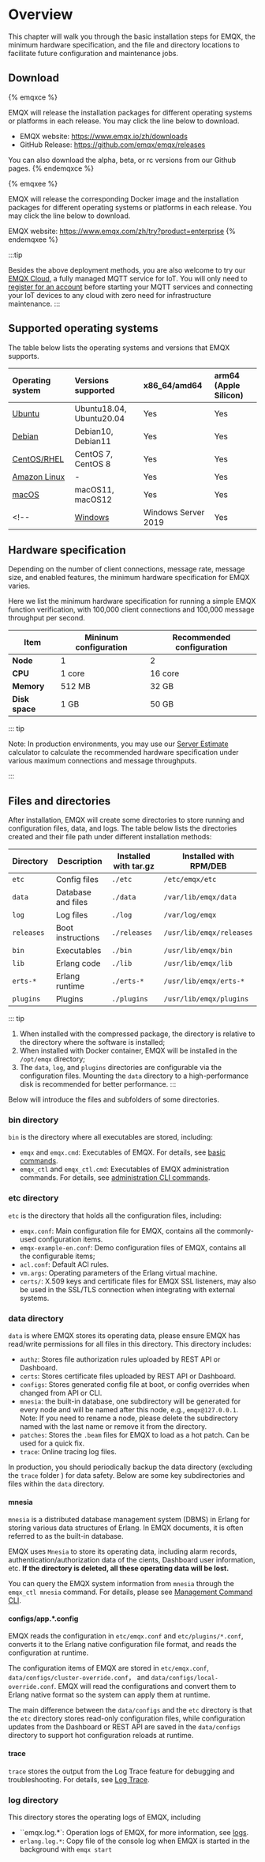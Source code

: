 # Overview

This chapter will walk you through the basic installation steps for EMQX, the minimum hardware specification, and the file and directory locations to facilitate future configuration and maintenance jobs.

## Download

{% emqxce %}

EMQX will release the installation packages for different operating systems or platforms in each release. You may click the line below to download.

- EMQX website: <https://www.emqx.io/zh/downloads>
- GitHub Release: <https://github.com/emqx/emqx/releases>

You can also download the alpha, beta, or rc versions from our Github pages.
{% endemqxce %}

{% emqxee %}

EMQX will release the corresponding Docker image and the installation packages for different operating systems or platforms in each release. You may click the line below to download.

EMQX website: <https://www.emqx.com/zh/try?product=enterprise>
{% endemqxee %}

:::tip

Besides the above deployment methods, you are also welcome to try our [EMQX Cloud](https://www.emqx.com/en/cloud), a fully managed MQTT service for IoT. You will only need to [register for an account](https://www.emqx.com/en/signup?continue=https://www.emqx.com/en/cloud) before starting your MQTT services and connecting your IoT devices to any cloud with zero need for infrastructure maintenance.
:::

## Supported operating systems

The table below lists the operating systems and versions that EMQX supports.

| Operating system                          | Versions supported       | x86_64/amd64 | arm64 (Apple Silicon) |
| :---------------------------------------- | :----------------------- | :----------- | :-------------------- |
| [Ubuntu](./install-ubuntu.md)             | Ubuntu18.04, Ubuntu20.04 | Yes          | Yes                   |
| [Debian](./install-debian.md)             | Debian10, Debian11       | Yes          | Yes                   |
| [CentOS/RHEL](./install-centos.md)        | CentOS 7, CentOS 8       | Yes          | Yes                   |
| [Amazon Linux](./install-amazon-linux.md) | -                        | Yes          | Yes                   |
| [macOS](./install-macOS.md)               | macOS11, macOS12         | Yes          | Yes                   |
<!-- | [Windows](./install-windows.md)           | Windows Server 2019      | Yes          | No                    | -->
<!-- TODO 在企业版中不显示 -->

## Hardware specification

Depending on the number of client connections, message rate, message size, and enabled features, the minimum hardware specification for EMQX varies.

Here we list the minimum hardware specification for running a simple EMQX function verification, with 100,000 client connections and 100,000 message throughput per second.

| Item           | Mininum configuration | Recommended configuration |
| -------------- | --------------------- | ------------------------- |
| **Node**       | 1                     | 2                         |
| **CPU**        | 1 core                | 16 core                   |
| **Memory**     | 512 MB                | 32 GB                     |
| **Disk space** | 1 GB                  | 50 GB                     |

::: tip

Note: In production environments, you may use our [Server Estimate](https://www.emqx.com/en/server-estimate) calculator to calculate the recommended hardware specification under various maximum connections and message throughputs.

:::

## Files and directories

After installation, EMQX will create some directories to store running and configuration files, data, and logs. The table below lists the directories created and their file path under different installation methods:

| Directory  | Description        | Installed with tar.gz | Installed with RPM/DEB   |
| ---------- | ------------------ | --------------------- | ------------------------ |
| `etc`      | Config files       | `./etc`               | `/etc/emqx/etc`          |
| `data`     | Database and files | `./data`              | `/var/lib/emqx/data`     |
| `log`      | Log files          | `./log`               | `/var/log/emqx`          |
| `releases` | Boot instructions  | `./releases`          | `/usr/lib/emqx/releases` |
| `bin`      | Executables        | `./bin`               | `/usr/lib/emqx/bin`      |
| `lib`      | Erlang code        | `./lib`               | `/usr/lib/emqx/lib`      |
| `erts-*`   | Erlang runtime     | `./erts-*`            | `/usr/lib/emqx/erts-*`   |
| `plugins`  | Plugins            | `./plugins`           | `/usr/lib/emqx/plugins`  |

::: tip

1. When installed with the compressed package, the directory is relative to the directory where the software is installed;
2. When installed with Docker container, EMQX will be installed in the `/opt/emqx` directory;
3. The `data`, `log`, and `plugins` directories are configurable via the configuration files. Mounting the `data` directory to a high-performance disk is recommended for better performance.
   :::

Below will introduce the files and subfolders of some directories.

### bin directory

`bin` is the directory where all executables are stored, including:

- `emqx` and `emqx.cmd`: Executables of EMQX. For details, see [basic commands](../admin/cli.md).
- `emqx_ctl` and `emqx_ctl.cmd`: Executables of EMQX administration commands. For details, see [administration CLI commands](../admin/cli.md).

### etc directory

`etc` is the directory that holds all the configuration files, including:

- `emqx.conf`: Main configuration file for EMQX, contains all the commonly-used configuration items.
- `emqx-example-en.conf`: Demo configuration files of EMQX, contains all the configurable items;
- `acl.conf`: Default ACl rules.
- `vm.args`: Operating parameters of the Erlang virtual machine.
- `certs/`: X.509 keys and certificate files for EMQX SSL listeners, may also be used in the SSL/TLS connection when integrating with external systems.

### data directory

`data` is where EMQX stores its operating data, please ensure EMQX has read/write permissions for all files in this directory. This directory includes:

- `authz`: Stores file authorization rules uploaded by REST API or Dashboard.
- `certs`: Stores certificate files uploaded by REST API or Dashboard.
- `configs`: Stores generated config file at boot, or config overrides when changed from API or CLI.
- `mnesia`: the built-in database, one subdirectory will be generated for every node and will be named after this node, e.g., `emqx@127.0.0.1`. Note: If you need to rename a node, please delete the subdirectory named with the last name or remove it from the directory.
- `patches`: Stores the `.beam` files for EMQX to load as a hot patch. Can be used for a quick fix.
- `trace`: Online tracing log files.

In production, you should periodically backup the data directory (excluding the `trace` folder )  for data safety. Below are some key subdirectories and files within the `data` directory. 

#### mnesia

`mnesia` is a distributed database management system (DBMS) in Erlang for storing various data structures of Erlang. In EMQX documents, it is often referred to as the built-in database.

EMQX uses `Mnesia` to store its operating data, including alarm records, authentication/authorization data of the cients, Dashboard user information, etc. **If the directory is deleted, all these operating data will be lost.**

You can query the EMQX system information from `mnesia`  through the `emqx_ctl mnesia` command. For details, please see [Management Command CLI](https://docs.emqx.com/en/enterprise/v4.4/advanced/cli.html).

#### configs/app.*.config

EMQX reads the configuration in `etc/emqx.conf` and `etc/plugins/*.conf`, converts it to the Erlang native configuration file format, and reads the configuration at runtime.

The configuration items of EMQX are stored in `etc/emqx.conf`, `data/configs/cluster-override.conf`， and `data/configs/local-override.conf`. EMQX will read the configurations and convert them to Erlang native format so the system can apply them at runtime.

The main difference between the `data/configs` and the `etc` directory is that the `etc` directory stores read-only configuration files, while configuration updates from the Dashboard or REST API are saved in the `data/configs` directory to support hot configuration reloads at runtime.

#### trace

`trace` stores the output from the Log Trace feature for debugging and troubleshooting. For details, see [Log Trace](../observability/tracer.md).

### log directory

This directory stores the operating logs of EMQX, including

- ``emqx.log.*`: Operation logs of EMQX, for more information, see [logs](../observability/log.md).
- `erlang.log.*`: Copy file of the console log when EMQX is started in the background with `emqx start`
